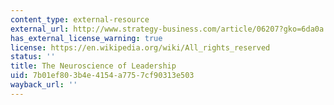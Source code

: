 ```yaml
---
content_type: external-resource
external_url: http://www.strategy-business.com/article/06207?gko=6da0a
has_external_license_warning: true
license: https://en.wikipedia.org/wiki/All_rights_reserved
status: ''
title: The Neuroscience of Leadership
uid: 7b01ef80-3b4e-4154-a775-7cf90313e503
wayback_url: ''
---
```

